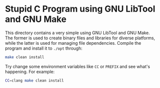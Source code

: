 # Stupid C Program using GNU LibTool and GNU Make

This directory contains a very simple using GNU LibTool and GNU Make. The former is used to create binary files and libraries for diverse platforms, while the latter is used for managing file dependencies. Compile the program and install it to `./opt` through:

```bash
make clean install
```

Try change some environment variables like `CC` or `PREFIX` and see what's happening. For example:

```bash
CC=clang make clean install
```
